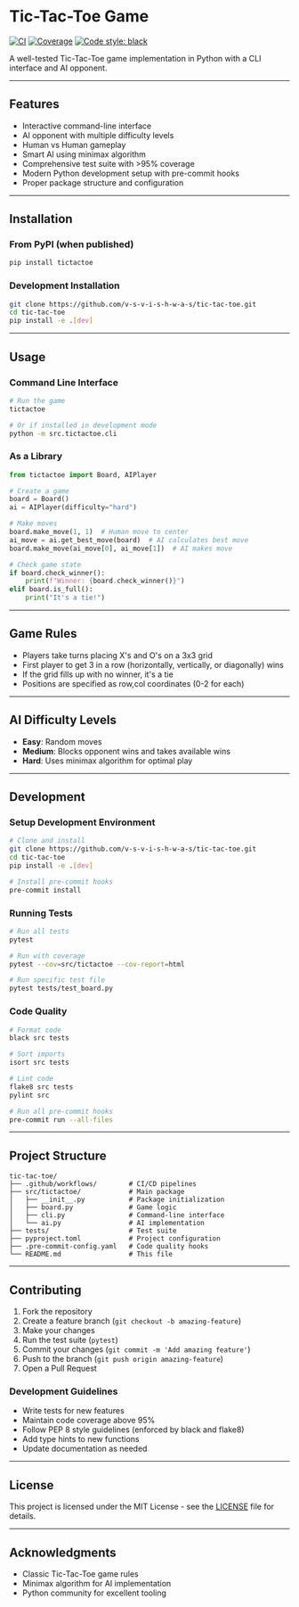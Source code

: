 # Tic-Tac-Toe Game

[![CI](https://github.com/v-s-v-i-s-h-w-a-s/tic-tac-toe/workflows/CI/badge.svg)](https://github.com/v-s-v-i-s-h-w-a-s/tic-tac-toe/actions)
[![Coverage](https://codecov.io/gh/v-s-v-i-s-h-w-a-s/tic-tac-toe/branch/main/graph/badge.svg)](https://codecov.io/gh/v-s-v-i-s-h-w-a-s/tic-tac-toe)
[![Code style: black](https://img.shields.io/badge/code%20style-black-000000.svg)](https://github.com/psf/black)

A well-tested Tic-Tac-Toe game implementation in Python with a CLI interface and AI opponent.

---

## Features

* Interactive command-line interface
* AI opponent with multiple difficulty levels
* Human vs Human gameplay
* Smart AI using minimax algorithm
* Comprehensive test suite with >95% coverage
* Modern Python development setup with pre-commit hooks
* Proper package structure and configuration

---

## Installation

### From PyPI (when published)

```bash
pip install tictactoe
```

### Development Installation

```bash
git clone https://github.com/v-s-v-i-s-h-w-a-s/tic-tac-toe.git
cd tic-tac-toe
pip install -e .[dev]
```

---

## Usage

### Command Line Interface

```bash
# Run the game
tictactoe

# Or if installed in development mode
python -m src.tictactoe.cli
```

### As a Library

```python
from tictactoe import Board, AIPlayer

# Create a game
board = Board()
ai = AIPlayer(difficulty="hard")

# Make moves
board.make_move(1, 1)  # Human move to center
ai_move = ai.get_best_move(board)  # AI calculates best move
board.make_move(ai_move[0], ai_move[1])  # AI makes move

# Check game state
if board.check_winner():
    print(f"Winner: {board.check_winner()}")
elif board.is_full():
    print("It's a tie!")
```

---

## Game Rules

* Players take turns placing X's and O's on a 3x3 grid
* First player to get 3 in a row (horizontally, vertically, or diagonally) wins
* If the grid fills up with no winner, it's a tie
* Positions are specified as row,col coordinates (0-2 for each)

---

## AI Difficulty Levels

* **Easy**: Random moves
* **Medium**: Blocks opponent wins and takes available wins
* **Hard**: Uses minimax algorithm for optimal play

---

## Development

### Setup Development Environment

```bash
# Clone and install
git clone https://github.com/v-s-v-i-s-h-w-a-s/tic-tac-toe.git
cd tic-tac-toe
pip install -e .[dev]

# Install pre-commit hooks
pre-commit install
```

### Running Tests

```bash
# Run all tests
pytest

# Run with coverage
pytest --cov=src/tictactoe --cov-report=html

# Run specific test file
pytest tests/test_board.py
```

### Code Quality

```bash
# Format code
black src tests

# Sort imports
isort src tests

# Lint code
flake8 src tests
pylint src

# Run all pre-commit hooks
pre-commit run --all-files
```

---

## Project Structure

```
tic-tac-toe/
├── .github/workflows/        # CI/CD pipelines
├── src/tictactoe/            # Main package
│   ├── __init__.py           # Package initialization
│   ├── board.py              # Game logic
│   ├── cli.py                # Command-line interface
│   └── ai.py                 # AI implementation
├── tests/                    # Test suite
├── pyproject.toml            # Project configuration
├── .pre-commit-config.yaml   # Code quality hooks
└── README.md                 # This file
```

---

## Contributing

1. Fork the repository
2. Create a feature branch (`git checkout -b amazing-feature`)
3. Make your changes
4. Run the test suite (`pytest`)
5. Commit your changes (`git commit -m 'Add amazing feature'`)
6. Push to the branch (`git push origin amazing-feature`)
7. Open a Pull Request

### Development Guidelines

* Write tests for new features
* Maintain code coverage above 95%
* Follow PEP 8 style guidelines (enforced by black and flake8)
* Add type hints to new functions
* Update documentation as needed

---

## License

This project is licensed under the MIT License - see the [LICENSE](LICENSE) file for details.

---

## Acknowledgments

* Classic Tic-Tac-Toe game rules
* Minimax algorithm for AI implementation
* Python community for excellent tooling
